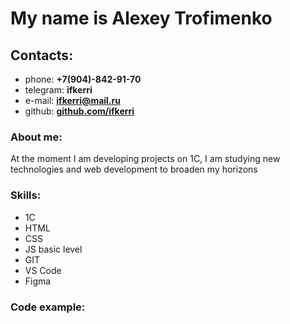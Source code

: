 # My name is Alexey Trofimenko

## Contacts:
 + phone: **+7(904)-842-91-70**
 + telegram: **ifkerri**
 + e-mail: **ifkerri@mail.ru**
 + github: **[github.com/ifkerri](ifkerri)** 

### About me:
At the moment I am developing projects on 1C, I am studying new technologies and web development to broaden my horizons

### Skills:
  + 1C
  + HTML
  + CSS
  + JS basic level
  + GIT
  + VS Code
  + Figma

### Code example:

